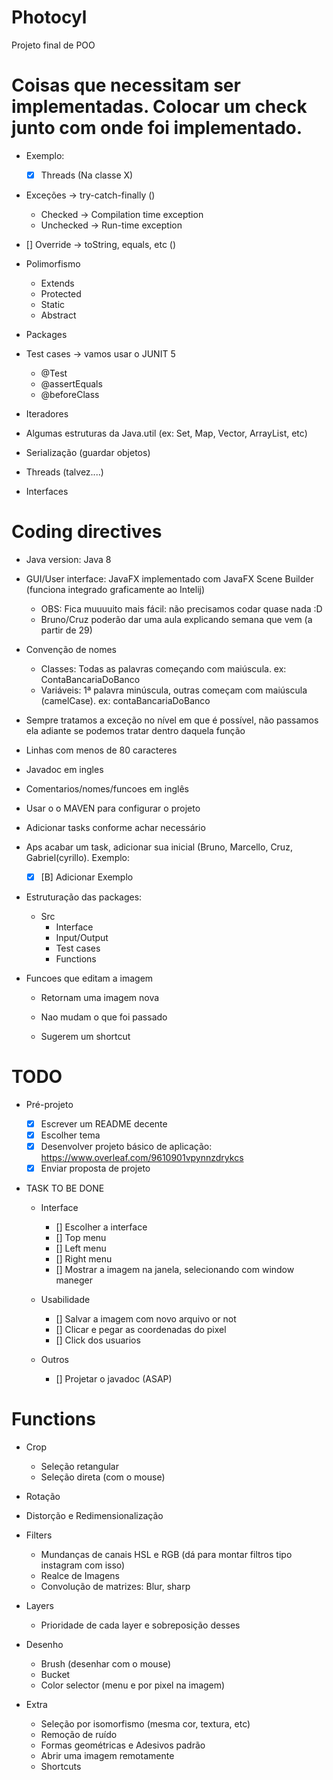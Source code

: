 # Photocyl
Projeto final de POO

# Coisas que necessitam ser implementadas. Colocar um check junto com onde foi implementado.
- Exemplo: 
    - [X] Threads (Na classe X)
- Exceções -> try-catch-finally ()
  - Checked -> Compilation time exception
  - Unchecked -> Run-time exception
- [] Override -> toString, equals, etc ()
- Polimorfismo
  - Extends
  - Protected
  - Static
  - Abstract
  
 - Packages
 - Test cases -> vamos usar o JUNIT 5
   - @Test
   - @assertEquals
   - @beforeClass
  - Iteradores
  - Algumas estruturas da Java.util (ex: Set, Map, Vector, ArrayList, etc)
  - Serialização (guardar objetos)
  - Threads (talvez....)
  - Interfaces


# Coding directives
  - Java version: Java 8
  
  - GUI/User interface: JavaFX implementado com JavaFX Scene Builder (funciona integrado graficamente ao Intelij)
    - OBS: Fica muuuuito mais fácil: não precisamos codar quase nada :D
    - Bruno/Cruz poderão dar uma aula explicando semana que vem (a partir de 29)
    
 - Convenção de nomes
   - Classes: Todas as palavras começando com maiúscula. ex: ContaBancariaDoBanco
   - Variáveis: 1ª palavra minúscula, outras começam com maiúscula (camelCase). ex: contaBancariaDoBanco
   
 - Sempre tratamos a exceção no nível em que é possível, não passamos ela adiante se podemos tratar dentro daquela função
 
 - Linhas com menos de 80 caracteres
 
 - Javadoc em ingles
 
 - Comentarios/nomes/funcoes em inglês
 
 - Usar o o MAVEN para configurar o projeto
 
 - Adicionar tasks conforme achar necessário
 
 - Aps acabar um task, adicionar sua inicial (Bruno, Marcello, Cruz, Gabriel(cyrillo). Exemplo:
   - [X] [B] Adicionar Exemplo
   
 - Estruturação das packages:
    - Src
      - Interface
      - Input/Output
      - Test cases
      - Functions
 

 - Funcoes que editam a imagem
 
    - Retornam uma imagem nova
    
    - Nao mudam o que foi passado
    
    - Sugerem um shortcut

# TODO
  - Pré-projeto
     - [X] Escrever um README decente
     - [X] Escolher tema
     - [X] Desenvolver projeto básico de aplicação: https://www.overleaf.com/9610901vpynnzdrykcs
     - [X] Enviar proposta de projeto

  - TASK TO BE DONE

    - Interface
         - [] Escolher a interface
         - [] Top menu
         - [] Left menu
         - [] Right menu
         - [] Mostrar a imagem na janela, selecionando com window maneger

    - Usabilidade
         - [] Salvar a imagem com novo arquivo or not
         - [] Clicar e pegar as coordenadas do pixel
         - [] Click dos usuarios
    - Outros
         - [] Projetar o javadoc (ASAP)

# Functions
  - Crop
    - Seleção retangular
    - Seleção direta (com o mouse)
    
  - Rotação
  
  - Distorção e Redimensionalização 
  
  - Filters
    - Mundanças de canais HSL e RGB (dá para montar filtros tipo instagram com isso)
    - Realce de Imagens 
    - Convolução de matrizes: Blur, sharp
    
  - Layers
    - Prioridade de cada layer e sobreposição desses
  
  - Desenho
    - Brush (desenhar com o mouse)
    - Bucket
    - Color selector (menu e por pixel na imagem)
 
  - Extra
    - Seleção por isomorfismo (mesma cor, textura, etc)
    - Remoção de ruído
    - Formas geométricas e Adesivos padrão
    - Abrir uma imagem remotamente
    - Shortcuts
    
